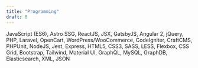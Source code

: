 ```yaml
---
title: "Programming"
draft: 0
---
```


JavaScript (ES6), Astro SSG, ReactJS, JSX, GatsbyJS, Angular 2, jQuery, PHP, Laravel, OpenCart, WordPress/WooCommerce, CodeIgniter, CraftCMS, PHPUnit, NodeJS, Jest, Express, HTML5, CSS3, SASS, LESS, Flexbox, CSS Grid, Bootstrap, Tailwind, Material UI, GraphQL, MySQL, GraphDB, Elasticsearch, XML, JSON